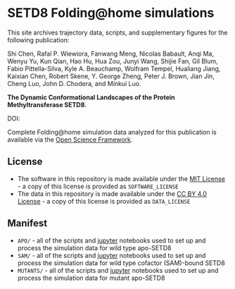 # SETD8 Folding@home simulations

This site archives trajectory data, scripts, and supplementary figures for the following publication:

Shi Chen, Rafal P. Wiewiora, Fanwang Meng, Nicolas Babault, Anqi Ma, Wenyu Yu, Kun Qian, Hao Hu, Hua Zou, Junyi Wang, Shijie Fan, Gil Blum, Fabio Pittella-Silva, Kyle A. Beauchamp, Wolfram Tempel, Hualiang Jiang, Kaixian Chen, Robert Skene, Y. George Zheng, Peter J. Brown, Jian Jin, Cheng Luo, John D. Chodera, and Minkui Luo.

**The Dynamic Conformational Landscapes of the Protein Methyltransferase SETD8**.  

DOI: 

Complete Folding@home simulation data analyzed for this publication is available via the [Open Science Framework](https://osf.io/2h6p4/).

## License 
* The software in this repository is made available under the [MIT License](https://opensource.org/licenses/MIT) - a copy of this license is provided as `SOFTWARE_LICENSE`
* The data in this repository is made available under the [CC BY 4.0 License](https://creativecommons.org/licenses/by/4.0/) - a copy of this license is provided as `DATA_LICENSE`

## Manifest

* `APO/` - all of the scripts and [jupyter](http://jupyter.org/) notebooks used to set up and process the simulation data for wild type apo-SETD8
* `SAM/` - all of the scripts and [jupyter](http://jupyter.org/) notebooks used to set up and process the simulation data for wild type cofactor (SAM)-bound SETD8
* `MUTANTS/` - all of the scripts and [jupyter](http://jupyter.org/) notebooks used to set up and process the simulation data for mutant apo-SETD8

